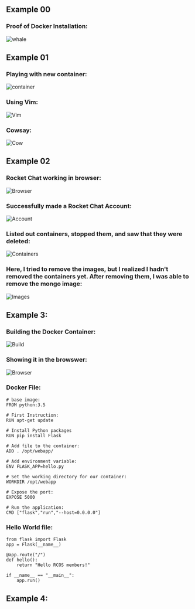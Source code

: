 ## Example 00

### Proof of Docker Installation: 

![whale](whale.png)

## Example 01

### Playing with new container:

![container](ex1.1.png)

### Using Vim:

![Vim](ex1.2.png)

### Cowsay:

![Cow](ex1.3.png)

## Example 02

### Rocket Chat working in browser:

![Browser](ex2.1.png)

### Successfully made a Rocket Chat Account:

![Account](ex2.2.png)

### Listed out containers, stopped them, and saw that they were deleted:

![Containers](ex2.3.png)

### Here, I tried to remove the images, but I realized I hadn't removed the containers yet. After removing them, I was able to remove the mongo image:

![Images](ex2.4.png)

## Example 3:

### Building the Docker Container:

![Build](ex3.1.png)

### Showing it in the browswer:

![Browser](ex3.2.png)

### Docker File:

```
# base image:
FROM python:3.5

# First Instruction:
RUN apt-get update

# Install Python packages
RUN pip install Flask

# Add file to the container:
ADD . /opt/webapp/

# Add environment variable:
ENV FLASK_APP=hello.py

# Set the working directory for our container:
WORKDIR /opt/webapp

# Expose the port:
EXPOSE 5000

# Run the application:
CMD ["flask","run","--host=0.0.0.0"]

```

### Hello World file:

```
from flask import Flask
app = Flask(__name__)

@app.route("/")
def hello():
    return "Hello RCOS members!"

if __name__ == "__main__":
    app.run()
```

## Example 4:


